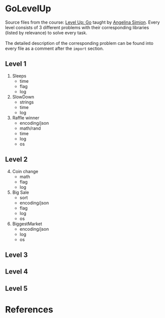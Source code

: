 # GoLevelUp
Source files from the course: [Level Up: Go](https://www.linkedin.com/learning/level-up-go) taught by [Angelina Simion](https://www.linkedin.com/learning/instructors/adelina-simion?u=76737724). Every level consists of 3 different problems with their corresponding libraries (listed by relevance) to solve every task. <br><br>
The detailed description of the corresponding problem can be found into every file as a comment after the `import` section.

## Level 1
1. Sleeps
   - time
   - flag
   - log
2. SlowDown
   - strings
   - time
   - log
3. Raffle winner
   - encoding/json
   - math/rand
   - time
   - log
   - os

## Level 2
4. Coin change
   - math
   - flag
   - log
5. Big Sale
   - sort
   - encoding/json
   - flag
   - log
   - os
6. BiggestMarket
   - encoding/json
   - log
   - os

## Level 3

## Level 4

## Level 5

# References
